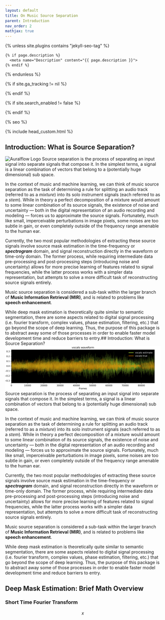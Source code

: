 ```yaml
---
layout: default
title: On Music Source Separation
parent: Introduction
nav_order: 2
mathjax: true
---
```


<head>
  <meta charset="UTF-8">
  <meta http-equiv="X-UA-Compatible" content="IE=Edge">

{% unless site.plugins contains "jekyll-seo-tag" %}
<title>{{ page.title }} - {{ site.title }}</title>

    {% if page.description %}
      <meta name="Description" content="{{ page.description }}">
    {% endif %}
{% endunless %}

  <link rel="shortcut icon" href="{{ 'favicon.ico' | relative_url }}" type="image/x-icon">

  <link rel="stylesheet" href="{{ '/assets/css/just-the-docs-default.css' | relative_url }}">

{% if site.ga_tracking != nil %}
<script async src="https://www.googletagmanager.com/gtag/js?id={{ site.ga_tracking }}"></script>
<script>
window.dataLayer = window.dataLayer || [];
function gtag(){dataLayer.push(arguments);}
gtag('js', new Date());

      gtag('config', '{{ site.ga_tracking }}'{% unless site.ga_tracking_anonymize_ip == nil %}, { 'anonymize_ip': true }{% endunless %});
    </script>

{% endif %}

{% if site.search_enabled != false %}
<script type="text/javascript" src="{{ '/assets/js/vendor/lunr.min.js' | relative_url }}"></script>
{% endif %}
  <script type="text/javascript" src="{{ '/assets/js/just-the-docs.js' | relative_url }}"></script>

  <meta name="viewport" content="width=device-width, initial-scale=1">

{% seo %}

{% include head_custom.html %}

</head>

## Introduction: What is Source Separation? <a name="introduction"></a>
![Auralflow Logo](static/wave_form_example.png)
Source separation is the process of separating an input signal into
separate signals that compose it. In the simplest terms, a signal is a linear
combination of vectors that belong to a (potentially huge dimensional) sub space.

In the context of music and
machine learning, we can think of music source separation as the task of
determining a rule for splitting an audio track (referred to as a *mixture*)
into its solo instrument signals (each referred to as a  *stem*). While in
theory a perfect decomposition of a mixture would amount to some linear
combination of its source signals, the existence of noise and uncertainty
— both in the digital representation of an audio recording and modeling
— forces us to approximate the source signals. Fortunately, much like small,
imperceivable perturbations in image pixels, some noises are too subtle
in gain, or even completely outside of the frequency range amenable to the
human ear.

Currently, the two most popular methodologies of extracting these source
signals involve source mask estimation in the time-frequency
or ***spectrogram*** domain, and signal reconstruction directly in the
waveform or time-only domain. The former process, while requiring intermediate
data pre-processing and post-processing steps
(introducing noise and uncertainty) allows for more precise learning of
features related to signal frequencies, while the latter process works with
a simpler data representation, but attempts to solve a more difficult task
of reconstructing source signals entirely.

Music source separation is considered a sub-task within the larger branch of
**Music Information Retrieval (MIR)**, and is related to problems like
**speech enhancement**.

While deep mask estimation is theoretically quite similar to semantic
segmentation, there are some aspects related to digital signal processing
(i.e. fourier transform, complex values, phase estimation, filtering, etc.)
that go beyond the scope of deep learning. Thus, the purpose of this package
is to abstract away some of those processes in order to enable faster model
development time and reduce barriers to entry.## Introduction: What is Source Separation? <a name="introduction"></a>
![Auralflow Logo](docs/static/wave_form_example.png)
Source separation is the process of separating an input signal into
separate signals that compose it. In the simplest terms, a signal is a linear
combination of vectors that belong to a (potentially huge dimensional) sub space.

In the context of music and
machine learning, we can think of music source separation as the task of
determining a rule for splitting an audio track (referred to as a *mixture*)
into its solo instrument signals (each referred to as a  *stem*). While in
theory a perfect decomposition of a mixture would amount to some linear
combination of its source signals, the existence of noise and uncertainty
— both in the digital representation of an audio recording and modeling
— forces us to approximate the source signals. Fortunately, much like small,
imperceivable perturbations in image pixels, some noises are too subtle
in gain, or even completely outside of the frequency range amenable to the
human ear.

Currently, the two most popular methodologies of extracting these source
signals involve source mask estimation in the time-frequency
or ***spectrogram*** domain, and signal reconstruction directly in the
waveform or time-only domain. The former process, while requiring intermediate
data pre-processing and post-processing steps
(introducing noise and uncertainty) allows for more precise learning of
features related to signal frequencies, while the latter process works with
a simpler data representation, but attempts to solve a more difficult task
of reconstructing source signals entirely.

Music source separation is considered a sub-task within the larger branch of
**Music Information Retrieval (MIR)**, and is related to problems like
**speech enhancement**.

While deep mask estimation is theoretically quite similar to semantic
segmentation, there are some aspects related to digital signal processing
(i.e. fourier transform, complex values, phase estimation, filtering, etc.)
that go beyond the scope of deep learning. Thus, the purpose of this package
is to abstract away some of those processes in order to enable faster model
development time and reduce barriers to entry.

## Deep Mask Estimation: Brief Math Overview <a name="deep-mask-estimation"></a>
### Short Time Fourier Transform <a name="stft"></a>

$$x$$